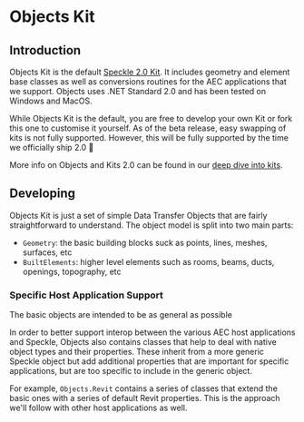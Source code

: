 # Objects Kit

## Introduction

Objects Kit is the default [Speckle 2.0 Kit](/dev/kits). It includes geometry and element base classes as well as conversions routines for the AEC applications that we support. Objects uses .NET Standard 2.0 and has been tested on Windows and MacOS.

While Objects Kit is the default, you are free to develop your own Kit or fork this one to customise it yourself. As of the beta release, easy swapping of kits is not fully supported. However, this will be fully supported by the time we officially ship 2.0 🎉

More info on Objects and Kits 2.0 can be found in our [deep dive into kits](/deep-dives/kits).

## Developing

Objects Kit is just a set of simple Data Transfer Objects that are fairly straightforward to understand. The object model is split into two main parts: 

- `Geometry`: the basic building blocks suck as points, lines, meshes, surfaces, etc
- `BuiltElements`: higher level elements such as rooms, beams, ducts, openings, topography, etc

### Specific Host Application Support

The basic objects are intended to be as general as possible 

In order to better support interop between the various AEC host applications and Speckle, Objects also contains classes that help to deal with native object types and their properties. These inherit from a more generic Speckle object but add additional properties that are important for specific applications, but are too specific to include in the generic object.

For example, `Objects.Revit` contains a series of classes that extend the basic ones with a series of default Revit properties. This is the approach we'll follow with other host applications as well.

